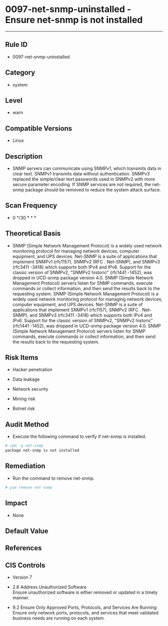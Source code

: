 # 0097-net-snmp-uninstalled - Ensure net-snmp is not installed
---

## Rule ID

- 0097-net-snmp-uninstalled


## Category

- system


## Level

- warn


## Compatible Versions


- Linux




## Description


- SNMP servers can communicate using SNMPv1, which transmits data in clear text. SNMPv1 transmits data without authentication. SNMPv3 replaced the simple/clear text passwords used in SNMPv2 with more secure parameter encoding. If SNMP services are not required, the net-snmp package should be removed to reduce the system attack surface.



## Scan Frequency
- 0 */30 * * *

## Theoretical Basis


- SNMP (Simple Network Management Protocol) is a widely used network monitoring protocol for managing network devices, computer equipment, and UPS devices.
    Net-SNMP is a suite of applications that implement SNMPv1 (rfc1157), SNMPv2 (RFC . Net-SNMP), and SNMPv3 (rfc3411 -3418) which supports both IPv4 and IPv6.
    Support for the classic version of SNMPv2, "SNMPv2 historic" (rfc1441 -1452), was dropped in UCD-snmp package version 4.0.
    SNMP (Simple Network Management Protocol) servers listen for SNMP commands, execute commands or collect information, and then send the results back to the requesting system. SNMP (Simple Network Management Protocol) is a widely used network monitoring protocol for managing network devices, computer equipment, and UPS devices.
    Net-SNMP is a suite of applications that implement SNMPv1 (rfc1157), SNMPv2 (RFC . Net-SNMP), and SNMPv3 (rfc3411 -3418) which supports both IPv4 and IPv6.
    Support for the classic version of SNMPv2, "SNMPv2 historic" (rfc1441 -1452), was dropped in UCD-snmp package version 4.0.
    SNMP (Simple Network Management Protocol) servers listen for SNMP commands, execute commands or collect information, and then send the results back to the requesting system.



## Risk Items


- Hacker penetration



- Data leakage



- Network security



- Mining risk



- Botnet risk



## Audit Method
- Execute the following command to verify if net-snmp is installed.

```bash
# rpm -q net-snmp
package net-snmp is not installed
```



## Remediation
- Run the command to remove net-snmp.
```bash
# yum remove net-snmp
```



## Impact


- None




## Default Value



## References


## CIS Controls


- Version 7



- 2.6 Address Unauthorized Software<br>
    Ensure unauthorized software is either removed or updated in a timely manner.



- 9.2 Ensure Only Approved Ports, Protocols, and Services Are Running<br>
    Ensure only network ports, protocols, and services that meet validated business needs are running on each system.